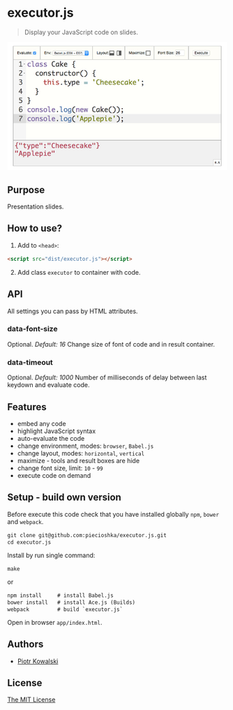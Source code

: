 # executor.js

> Display your JavaScript code on slides.

![executor](./images/screen.jpg)

## Purpose

Presentation slides.

## How to use?

1. Add to `<head>`:

```html
<script src="dist/executor.js"></script>
```

2. Add class `executor` to container with code.

## API

All settings you can pass by HTML attributes.

### data-font-size

Optional. *Default: 16*
Change size of font of code and in result container.

### data-timeout

Optional. *Default: 1000*
Number of milliseconds of delay between last keydown and evaluate code.

## Features

 - embed any code
 - highlight JavaScript syntax
 - auto-evaluate the code
 - change environment, modes: `browser`, `Babel.js`
 - change layout, modes: `horizontal`, `vertical`
 - maximize - tools and result boxes are hide
 - change font size, limit: `10` - `99`
 - execute code on demand

## Setup - build own version

Before execute this code check that you have installed globally `npm`, `bower` and `webpack`.

```
git clone git@github.com:piecioshka/executor.js.git
cd executor.js
```

Install by run single command:

```
make
```

or

```
npm install     # install Babel.js
bower install   # install Ace.js (Builds)
webpack         # build `executor.js`
```

Open in browser `app/index.html`.

## Authors

 - [Piotr Kowalski](http://twitter.com/piecioshka)

## License

[The MIT License](http://piecioshka.mit-license.org)

